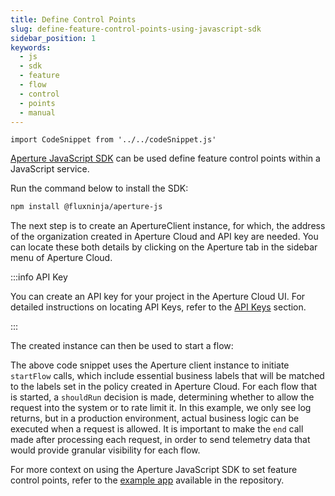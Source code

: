 ```yaml
---
title: Define Control Points
slug: define-feature-control-points-using-javascript-sdk
sidebar_position: 1
keywords:
  - js
  - sdk
  - feature
  - flow
  - control
  - points
  - manual
---
```


```mdx-code-block
import CodeSnippet from '../../codeSnippet.js'
```

[Aperture JavaScript SDK](https://www.npmjs.com/package/@fluxninja/aperture-js)
can be used define feature control points within a JavaScript service.

Run the command below to install the SDK:

```bash
npm install @fluxninja/aperture-js
```

The next step is to create an ApertureClient instance, for which, the address of
the organization created in Aperture Cloud and API key are needed. You can
locate these both details by clicking on the Aperture tab in the sidebar menu of
Aperture Cloud.

:::info API Key

You can create an API key for your project in the Aperture Cloud UI. For
detailed instructions on locating API Keys, refer to the [API Keys][api-keys]
section.

:::

<CodeSnippet lang="ts" snippetName="clientConstructor" />

The created instance can then be used to start a flow:

<CodeSnippet
    lang="ts"
    snippetName="handleRequestRateLimit"
 />

The above code snippet uses the Aperture client instance to initiate `startFlow`
calls, which include essential business labels that will be matched to the
labels set in the policy created in Aperture Cloud. For each flow that is
started, a `shouldRun` decision is made, determining whether to allow the
request into the system or to rate limit it. In this example, we only see log
returns, but in a production environment, actual business logic can be executed
when a request is allowed. It is important to make the `end` call made after
processing each request, in order to send telemetry data that would provide
granular visibility for each flow.

For more context on using the Aperture JavaScript SDK to set feature control
points, refer to the [example app][example] available in the repository.

[example]: https://github.com/fluxninja/aperture-js/tree/main/example
[api-keys]: /reference/cloud-ui/api-keys.md
